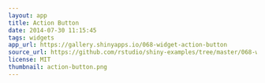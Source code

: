 ```yaml
---
layout: app
title: Action Button
date: 2014-07-30 11:15:45
tags: widgets
app_url: https://gallery.shinyapps.io/068-widget-action-button
source_url: https://github.com/rstudio/shiny-examples/tree/master/068-widget-action-button
license: MIT
thumbnail: action-button.png
---
```

